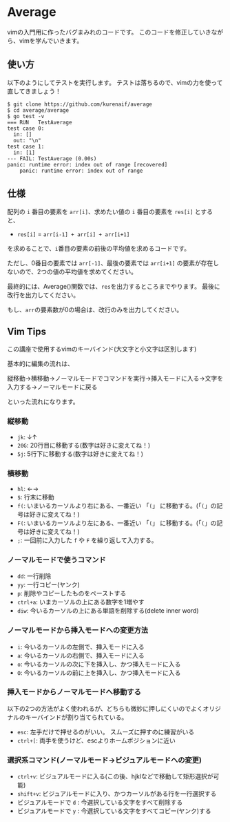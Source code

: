 # Average

vimの入門用に作ったバグまみれのコードです。
このコードを修正していきながら、vimを学んでいきます。

## 使い方

以下のようにしてテストを実行します。
テストは落ちるので、vimの力を使って直してきましょう！

```
$ git clone https://github.com/kurenaif/average
$ cd average/average
$ go test -v
=== RUN   TestAverage
test case 0:
  in: []
  out: "\n"
test case 1:
  in: [1]
--- FAIL: TestAverage (0.00s)
panic: runtime error: index out of range [recovered]
	panic: runtime error: index out of range
```

## 仕様

配列の `i` 番目の要素を `arr[i]`、求めたい値の `i` 番目の要素を `res[i]` とすると、

* `res[i]` = `arr[i-1] + arr[i] + arr[i+1]`

を求めることで、`i`番目の要素の前後の平均値を求めるコードです。

ただし、0番目の要素では `arr[-1]`、最後の要素では `arr[i+1]` の要素が存在しないので、2つの値の平均値を求めてください。

最終的には、Average()関数では、`res`を出力するところまでやります。 最後に改行を出力してください。

もし、`arr`の要素数が0の場合は、改行のみを出力してください。

## Vim Tips

この講座で使用するvimのキーバインド(大文字と小文字は区別します)

基本的に編集の流れは、

縦移動→横移動→ノーマルモードでコマンドを実行→挿入モードに入る→文字を入力する→ノーマルモードに戻る

といった流れになります。

### 縦移動

* `jk`: ↓↑
* `20G`: 20行目に移動する(数字は好きに変えてね！)
* `5j`: 5行下に移動する(数字は好きに変えてね！)

### 横移動

* `hl`: ←→
* `$`: 行末に移動
* `f(`: いまいるカーソルより右にある、一番近い 「`(`」 に移動する。(「`(`」の記号は好きに変えてね！)
* `F(`: いまいるカーソルより左にある、一番近い 「`(`」 に移動する。(「`(`」の記号は好きに変えてね！)
* `;`: 一回前に入力した `f` や `F` を繰り返して入力する。

### ノーマルモードで使うコマンド

* `dd`: 一行削除
* `yy`: 一行コピー(ヤンク)
* `p`: 削除やコピーしたものをペーストする
* `ctrl+a`: いまカーソルの上にある数字を1増やす
* `diw`: 今いるカーソルの上にある単語を削除する(delete inner word)

### ノーマルモードから挿入モードへの変更方法

* `i`: 今いるカーソルの左側で、挿入モードに入る
* `a`: 今いるカーソルの右側で、挿入モードに入る
* `o`: 今いるカーソルの次に下を挿入し、かつ挿入モードに入る
* `O`: 今いるカーソルの前に上を挿入し、かつ挿入モードに入る

### 挿入モードからノーマルモードへ移動する

以下の2つの方法がよく使われるが、どちらも微妙に押しにくいのでよくオリジナルのキーバインドが割り当てられている。

* `esc`: 左手だけで押せるのがいい。 スムーズに押すのに練習がいる
* `ctrl+[`: 両手を使うけど、escよりホームポジションに近い

### 選択系コマンド(ノーマルモード→ビジュアルモードへの変更)

* `ctrl+v`: ビジュアルモードに入る(この後、hjklなどで移動して矩形選択が可能)
* `shift+v`: ビジュアルモードに入り、かつカーソルがある行を一行選択する
* ビジュアルモードで `d` : 今選択している文字をすべて削除する
* ビジュアルモードで `y` : 今選択している文字をすべてコピー(ヤンク)する
